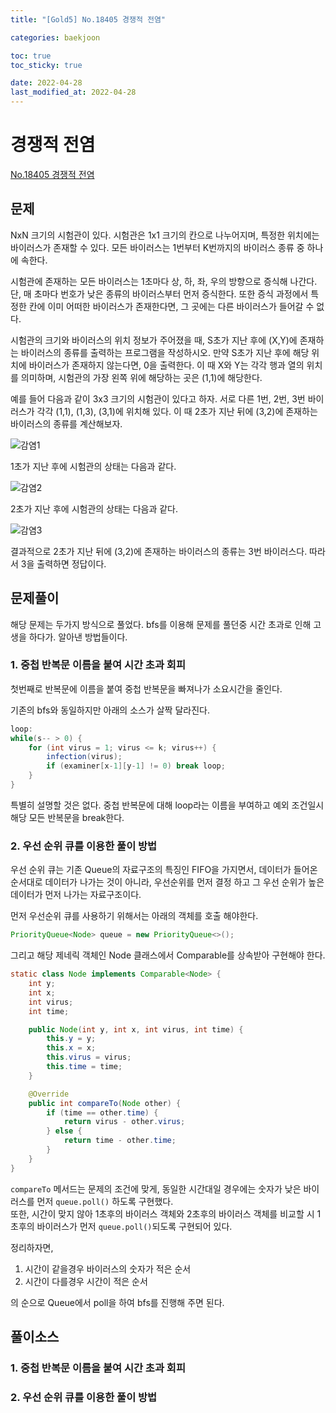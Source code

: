 ```yaml
---
title: "[Gold5] No.18405 경쟁적 전염"

categories: baekjoon

toc: true
toc_sticky: true

date: 2022-04-28
last_modified_at: 2022-04-28
---
```


# 경쟁적 전염

[No.18405 경쟁적 전염](https://www.acmicpc.net/problem/18405)

## 문제

NxN 크기의 시험관이 있다. 시험관은 1x1 크기의 칸으로 나누어지며, 특정한 위치에는 바이러스가 존재할 수 있다. 모든 바이러스는 1번부터 K번까지의 바이러스 종류 중 하나에 속한다.

시험관에 존재하는 모든 바이러스는 1초마다 상, 하, 좌, 우의 방향으로 증식해 나간다. 단, 매 초마다 번호가 낮은 종류의 바이러스부터 먼저 증식한다. 또한 증식 과정에서 특정한 칸에 이미 어떠한 바이러스가 존재한다면, 그 곳에는 다른 바이러스가 들어갈 수 없다.

시험관의 크기와 바이러스의 위치 정보가 주어졌을 때, S초가 지난 후에 (X,Y)에 존재하는 바이러스의 종류를 출력하는 프로그램을 작성하시오. 만약 S초가 지난 후에 해당 위치에 바이러스가 존재하지 않는다면, 0을 출력한다. 이 때 X와 Y는 각각 행과 열의 위치를 의미하며, 시험관의 가장 왼쪽 위에 해당하는 곳은 (1,1)에 해당한다.

예를 들어 다음과 같이 3x3 크기의 시험관이 있다고 하자. 서로 다른 1번, 2번, 3번 바이러스가 각각 (1,1), (1,3), (3,1)에 위치해 있다. 이 때 2초가 지난 뒤에 (3,2)에 존재하는 바이러스의 종류를 계산해보자.

![감염1]({{site.url}}/assets/image/2022-04-27/infection1.png)

1초가 지난 후에 시험관의 상태는 다음과 같다.

![감염2]({{site.url}}/assets/image/2022-04-27/infection2.png)

2초가 지난 후에 시험관의 상태는 다음과 같다.

![감염3]({{site.url}}/assets/image/2022-04-27/infection3.png)

결과적으로 2초가 지난 뒤에 (3,2)에 존재하는 바이러스의 종류는 3번 바이러스다. 따라서 3을 출력하면 정답이다.

## 문제풀이

해당 문제는 두가지 방식으로 풀었다. bfs를 이용해 문제를 풀던중 시간 초과로 인해 고생을 하다가. 알아낸 방법들이다.

### 1. 중첩 반복문 이름을 붙여 시간 초과 회피

첫번째로 반복문에 이름을 붙여 중첩 반복문을 빠져나가 소요시간을 줄인다.

기존의 bfs와 동일하지만 아래의 소스가 살짝 달라진다.

```java
loop:
while(s-- > 0) {
    for (int virus = 1; virus <= k; virus++) {
        infection(virus);
        if (examiner[x-1][y-1] != 0) break loop;
    }
}
```

특별히 설명할 것은 없다. 중첩 반복문에 대해 loop라는 이름을 부여하고 예외 조건일시 해당 모든 반복문을 break한다.

### 2. 우선 순위 큐를 이용한 풀이 방법

우선 순위 큐는 기존 Queue의 자료구조의 특징인 FIFO을 가지면서, 데이터가 들어온 순서대로 데이터가 나가는 것이 아니라, 우선순위를 먼저 결정 하고 그 우선 순위가 높은 데이터가 먼저 나가는 자료구조이다.

먼저 우선순위 큐를 사용하기 위해서는 아래의 객체를 호출 해야한다.

```java
PriorityQueue<Node> queue = new PriorityQueue<>();
```

그리고 해당 제네릭 객체인 Node 클래스에서 Comparable를 상속받아 구현해야 한다.

```java
static class Node implements Comparable<Node> {
    int y;
    int x;
    int virus;
    int time;

    public Node(int y, int x, int virus, int time) {
        this.y = y;
        this.x = x;
        this.virus = virus;
        this.time = time;
    }

    @Override
    public int compareTo(Node other) {
        if (time == other.time) {
            return virus - other.virus;
        } else {
            return time - other.time;
        }
    }
}
```

`compareTo` 메서드는 문제의 조건에 맞게, 동일한 시간대일 경우에는 숫자가 낮은 바이러스를 먼저 `queue.poll()` 하도록 구현했다.  
또한, 시간이 맞지 않아 1초후의 바이러스 객체와 2초후의 바이러스 객체를 비교할 시 1초후의 바이러스가 먼저 `queue.poll()`되도록 구현되어 있다.

정리하자면, 
1. 시간이 같을경우 바이러스의 숫자가 적은 순서
2. 시간이 다를경우 시간이 적은 순서

의 순으로 Queue에서 poll을 하여 bfs를 진행해 주면 된다.

## 풀이소스

### 1. 중첩 반복문 이름을 붙여 시간 초과 회피

<script src="https://gist.github.com/dh37789/e672b1010174fb20ac74b18cd0900876.js"></script>

### 2. 우선 순위 큐를 이용한 풀이 방법

<script src="https://gist.github.com/dh37789/a707a9f6ed0fd11745112984308dede0.js"></script>

